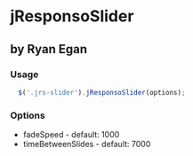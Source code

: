 # jResponsoSlider
## by Ryan Egan

### Usage
```javascript
  $('.jrs-slider').jResponsoSlider(options);
```

### Options
* fadeSpeed - default: 1000
* timeBetweenSlides - default: 7000